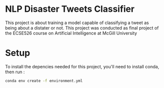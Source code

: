 # NLP Disaster Tweets Classifier

This project is about training a model capable of classifying a tweet as being about a distater or not. This project was conducted as final project of the ECSE526 course on Artificial Intelligence at McGill University

# Setup

To install the depencies needed for this project, you'll need to install conda, then run :
```bash
conda env create -f environment.yml
```

